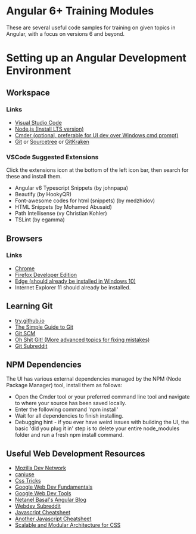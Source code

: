 # Angular 6+ Training Modules
These are several useful code samples for training on given topics in Angular, with a focus on versions 6 and beyond.

# Setting up an Angular Development Environment

## Workspace
### Links
* [Visual Studio Code](https://code.visualstudio.com/download)
* [Node.js (Install LTS version)](https://nodejs.org/en/)
* [Cmder (optional, preferable for UI dev over Windows cmd prompt)](http://cmder.net/)
* [Git](https://git-scm.com/download/win) or [Sourcetree](https://www.sourcetreeapp.com/) or [GitKraken](https://www.gitkraken.com/download)

### VSCode Suggested Extensions
Click the extensions icon at the bottom of the left icon bar, then search for these and install them.
* Angular v6 Typescript Snippets (by johnpapa)
* Beautify (by HookyQR)
* Font-awesome codes for html (snippets) (by medzhidov)
* HTML Snippets (by Mohamed Abusaid)
* Path Intellisense (vy Christian Kohler)
* TSLint (by egamma)

## Browsers
### Links
* [Chrome](https://www.google.com/chrome/)
* [Firefox Developer Edition](https://www.mozilla.org/en-US/firefox/developer/)
* [Edge (should already be installed in Windows 10)](https://www.microsoft.com/en-us/windows/microsoft-edge)
* Internet Explorer 11 should already be installed.

## Learning Git
* [try.github.io](https://try.github.io/)
* [The Simple Guide to Git](http://rogerdudler.github.io/git-guide/)
* [Git SCM](https://git-scm.com/book/en/v2/Getting-Started-Git-Basics)
* [Oh Shit Git! (More advanced topics for fixing mistakes)](http://ohshitgit.com/)
* [Git Subreddit](https://www.reddit.com/r/git/)

## NPM Dependencies
The UI has various external dependencies managed by the NPM (Node Package Manager) tool, install them as follows:
* Open the Cmder tool or your preferred command line tool and navigate to where your source has been saved locally.
* Enter the following command 'npm install'
* Wait for all dependencies to finish installing.
* Debugging hint - if you ever have weird issues with building the UI, the basic 'did you plug it in' step is to delete your entire node_modules folder and run a fresh npm install command.

## Useful Web Development Resources
* [Mozilla Dev Network](https://developer.mozilla.org/en-US/)
* [caniuse](https://caniuse.com/)
* [Css Tricks](https://css-tricks.com/)
* [Google Web Dev Fundamentals](https://developers.google.com/web/fundamentals/)
* [Google Web Dev Tools](https://developers.google.com/web/tools/)
* [Netanel Basal's Angular Blog](https://netbasal.com/)
* [Webdev Subreddit](https://www.reddit.com/r/webdev/)
* [Javascript Cheatsheet](https://github.com/krishnr/JavaScript-cheat-sheet)
* [Another Javascript Cheatsheet](https://medium.com/tldr-tech/javascript-cheat-sheet-for-absentminded-devs-scope-context-and-some-other-things-d15abd4cff61)
* [Scalable and Modular Architecture for CSS](https://smacss.com/)




